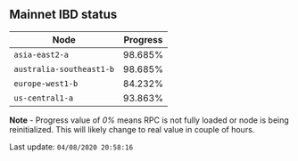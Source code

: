 ## **Mainnet** IBD status


Node | Progress
--- | ---
`asia-east2-a` | 98.685%
`australia-southeast1-b` | 98.685%
`europe-west1-b` | 84.232%
`us-central1-a` | 93.863%


**Note** - Progress value of *0%* means RPC is not fully loaded or node is being reinitialized. This will likely change to real value in couple of hours.


Last update: `04/08/2020 20:58:16`
